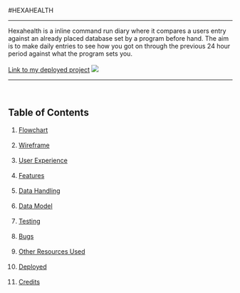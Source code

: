 #HEXAHEALTH
<hr>
Hexahealth is a inline command run diary where it compares a users entry against an already placed database set by a program before hand. The aim is to make daily entries to see how you got on through the previous 24 hour period against what the program sets you.<br><br>
<a href="#">Link to my deployed project</a>
<img src="#">
<br>
<hr>
<br>
<h2>Table of Contents</h2>
  <ol>
  <li><a href="#">Flowchart</a></li>
  <br>
  <li><a href="#">Wireframe</a></li>
  <br>
  <li><a href="#">User Experience</a></li>
  <br>
  <li><a href="#">Features</a></li>
  <br>
   <li><a href="#">Data Handling</a></li>
  <br>
  <li><a href="#">Data Model</a></li>
  <br>
  <li><a href="#">Testing</a></li>
  <br>
  <li><a href="#">Bugs</a></li>
  <br>
   <li><a href="#">Other Resources Used</a></li>
  <br>
  <li><a href="#">Deployed</a></li>
  <br>
  <li><a href="#">Credits</a></li>
  <br>
  
